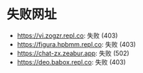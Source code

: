 # 失败网址
- https://vi.zogzr.repl.co: 失败 (403)
- https://figura.hpbmm.repl.co: 失败 (403)
- https://chat-zx.zeabur.app: 失败 (502)
- https://deo.babox.repl.co: 失败 (403)
